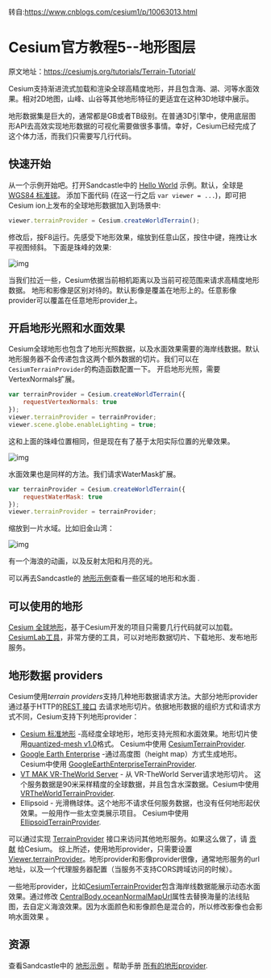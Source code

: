 转自:https://www.cnblogs.com/cesium1/p/10063013.html

# Cesium官方教程5--地形图层

原文地址：https://cesiumjs.org/tutorials/Terrain-Tutorial/

Cesium支持渐进流式加载和渲染全球高精度地形，并且包含海、湖、河等水面效果。相对2D地图，山峰、山谷等其他地形特征的更适宜在这种3D地球中展示。

地形数据集是巨大的，通常都是GB或者TB级别。在普通3D引擎中，使用底层图形API去高效实现地形数据的可视化需要做很多事情。幸好，Cesium已经完成了这个体力活，而我们只需要写几行代码。

## 快速开始

从一个示例开始吧。打开Sandcastle中的 [Hello World](https://cesiumjs.org/Cesium/Build/Apps/Sandcastle/index.html) 示例。默认，全球是 [WGS84 标准球](http://earth-info.nga.mil/GandG/publications/tr8350.2/wgs84fin.pdf)。 添加下面代码 (在这一行之后 `var viewer = ...`)，即可把Cesium ion上发布的全球地形数据加入到场景中:

```javascript
viewer.terrainProvider = Cesium.createWorldTerrain();
```

修改后，按F8运行。先感受下地形效果，缩放到任意山区，按住中键，拖拽让水平视图倾斜。 下面是珠峰的效果:

 

![img](https://pzy-images.oss-cn-hangzhou.aliyuncs.com/img/202206201542833.png)



当我们拉近一些，Cesium依据当前相机距离以及当前可视范围来请求高精度地形数据。
地形和影像是区别对待的。默认影像是覆盖在地形上的。任意影像provider可以覆盖在任意地形provider上。

## 开启地形光照和水面效果

Cesium全球地形也包含了地形光照数据，以及水面效果需要的海岸线数据。默认地形服务器不会传递包含这两个额外数据的切片。我们可以在 `CesiumTerrainProvider`的构造函数配置一下。
开启地形光照，需要VertexNormals扩展。

```javascript
var terrainProvider = Cesium.createWorldTerrain({
    requestVertexNormals: true
});
viewer.terrainProvider = terrainProvider;
viewer.scene.globe.enableLighting = true;
```

这和上面的珠峰位置相同，但是现在有了基于太阳实际位置的光晕效果。



 

![img](https://pzy-images.oss-cn-hangzhou.aliyuncs.com/img/202206201542802.png)

水面效果也是同样的方法。我们请求WaterMask扩展。

```javascript
var terrainProvider = Cesium.createWorldTerrain({
    requestWaterMask: true
});
viewer.terrainProvider = terrainProvider;
```

缩放到一片水域。比如旧金山湾：

 

![img](https://pzy-images.oss-cn-hangzhou.aliyuncs.com/img/202206201542749.png)



有一个海浪的动画，以及反射太阳和月亮的光。

可以再去Sandcastle的 [地形示例](https://cesiumjs.org/Cesium/Build/Apps/Sandcastle/index.html?src=Terrain.html)查看一些区域的地形和水面 .

## 可以使用的地形

[Cesium 全球地形](https://cesium.com/content/cesium-world-terrain/)，基于Cesium开发的项目只需要几行代码就可以加载。
[CesiumLab工具](http://www.cesiumlab.com/)，非常方便的工具，可以对地形数据切片、下载地形、发布地形服务。

## 地形数据 providers

Cesium使用*terrain providers*支持几种地形数据请求方法。大部分地形provider通过基于HTTP的[REST 接口](http://rest.elkstein.org/) 去请求地形切片。依据地形数据的组织方式和请求方式不同，Cesium支持下列地形provider：

- [Cesium 标准地形](https://cesium.com/content/cesium-world-terrain/) -高经度全球地形，地形支持光照和水面效果。地形切片使用[quantized-mesh v1.0](https://github.com/AnalyticalGraphicsInc/quantized-mesh)格式。 Cesium中使用 [CesiumTerrainProvider](https://cesiumjs.org/Cesium/Build/Documentation/CesiumTerrainProvider.html).
- [Google Earth Enterprise](https://github.com/google/earthenterprise) -通过高度图（height map）方式生成地形。 Cesium中使用 [GoogleEarthEnterpriseTerrainProvider](https://cesiumjs.org/Cesium/Build/Documentation/GoogleEarthEnterpriseTerrainProvider.html).
- [VT MAK VR-TheWorld Server](http://vr-theworld.com/) - 从 VR-TheWorld Server请求地形切片。 这个服务数据是90米采样精度的全球数据，并且包含水深数据。Cesium中使用 [VRTheWorldTerrainProvider](https://cesiumjs.org/Cesium/Build/Documentation/VRTheWorldTerrainProvider.html).
- Ellipsoid - 光滑椭球体。这个地形不请求任何服务数据，也没有任何地形起伏效果。一般用作一些太空类展示项目。 Cesium中使用 [EllipsoidTerrainProvider](https://cesiumjs.org/Cesium/Build/Documentation/EllipsoidTerrainProvider.html).

可以通过实现 [TerrainProvider](https://cesiumjs.org/Cesium/Build/Documentation/TerrainProvider.html) 接口来访问其他地形服务。如果这么做了，请 [贡献](https://github.com/AnalyticalGraphicsInc/cesium/wiki/Contributor's-Guide) 给Cesium。
综上所述，使用地形provider，只需要设置 [Viewer.terrainProvider](https://cesiumjs.org/Cesium/Build/Documentation/Viewer.html)。地形provider和影像provider很像，通常地形服务的url地址，以及一个代理服务器配置（当服务不支持CORS跨域访问的时候）。

一些地形provider，比如[CesiumTerrainProvider](https://cesiumjs.org/Cesium/Build/Documentation/CesiumTerrainProvider.html)包含海岸线数据能展示动态水面效果。通过修改 [CentralBody.oceanNormalMapUrl](https://cesiumjs.org/Cesium/Build/Documentation/CentralBody.html)属性去替换海量的法线贴图，去自定义海浪效果。因为水面颜色和影像颜色是混合的，所以修改影像也会影响水面效果 。

## 资源

查看Sandcastle中的 [地形示例](https://cesiumjs.org/Cesium/Build/Apps/Sandcastle/index.html?src=Terrain.html) 。帮助手册 [所有的地形provider](https://cesiumjs.org/Cesium/Build/Documentation/?classFilter=TerrainProvider).